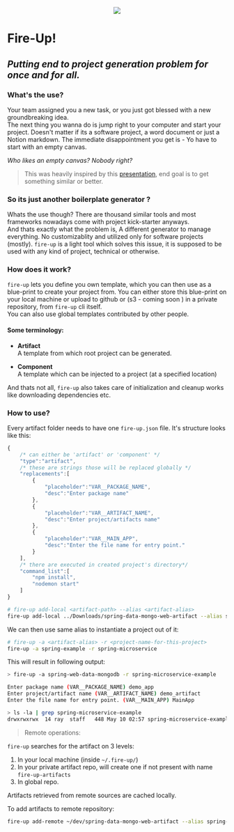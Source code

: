 
<p align="center">
<img src="https://fireup.live/wp-content/uploads/2018/12/fireup-logo-2.png">
</p>

# Fire-Up!

## *Putting end to project generation problem for **once** and for **all**.*

### What's the use?

Your team assigned you a new task, or you just got blessed with a new groundbreaking idea.  
The next thing you wanna do is jump right to your computer and start your project. Doesn't matter if its a software project, a word document or just a Notion markdown. 
The immediate disappointment you get is - Yo have to start with an empty canvas.

*Who likes an empty canvas? Nobody right?*

> This was heavily inspired by this [presentation](https://www.youtube.com/watch?v=iMC6QZot1YA&t=1040s), end goal is to get something similar or better.


### So its just another boilerplate generator ?

Whats the use though? There are thousand similar tools and most frameworks nowadays come with project kick-starter anyways.  
And thats exactly what the problem is, A different generator to manage everything. No customizablity and utilized only for software projects (mostly).
`fire-up` is a light tool which solves this issue, it is supposed to be used with any kind of project, technical or otherwise.

### How does it work?
`fire-up` lets you define you own template, which you can then use as a blue-print to create your project from. You can either store this blue-print on your local machine or upload to github or (s3 - coming soon ) in a private repository, from `fire-up` cli itself.  
You can also use global templates contributed by other people.

#### Some terminology:

- **Artifact**  
  A template from which root project can be generated.

- **Component**  
  A template which can be injected to a project (at a specified location)


And thats not all, `fire-up` also takes care of initialization and cleanup works like downloading dependencies etc.

### How to use?

Every artifact folder needs to have one `fire-up.json` file.
It's structure looks like this:

```javascript
{
    /* can either be 'artifact' or 'component' */
    "type":"artifact",
    /* these are strings those will be replaced globally */
    "replacements":[
        {
            "placeholder":"VAR__PACKAGE_NAME",
            "desc":"Enter package name"
        },
        {
            "placeholder":"VAR__ARTIFACT_NAME",
            "desc":"Enter project/artifacts name"
        },
        {
            "placeholder":"VAR__MAIN_APP",
            "desc":"Enter the file name for entry point."
        }
    ],
    /* there are executed in created project's directory*/
    "command_list":[
        "npm install",
        "nodemon start"
    ]
}
```

```bash
# fire-up add-local <artifact-path> --alias <artifact-alias>
fire-up add-local ../Downloads/spring-data-mongo-web-artifact --alias spring-example
```

We can then use same alias to instantiate a project out of it:

```bash
# fire-up -a <artifact-alias> -r <project-name-for-this-project>
fire-up -a spring-example -r spring-microservice
```

This will result in following output:
```bash
> fire-up -a spring-web-data-mongodb -r spring-microservice-example                                                                                 

Enter package name (VAR__PACKAGE_NAME) demo_app
Enter project/artifact name (VAR__ARTIFACT_NAME) demo_artifact
Enter the file name for entry point. (VAR__MAIN_APP) MainApp

> ls -la | grep spring-microservice-example
drwxrwxrwx  14 ray  staff   448 May 10 02:57 spring-microservice-example
```

> Remote operations:

`fire-up` searches for the artifact on 3 levels:  

1. In your local machine (inside  `~/.fire-up/`)
2. In your private artifact repo, will create one if not present with name `fire-up-artifacts`
3. In global repo.

Artifacts retrieved from remote sources are cached locally.

To add artifacts to remote repository:

```bash
fire-up add-remote ~/dev/spring-data-mongo-web-artifact --alias spring-web-data-mongodb
```
